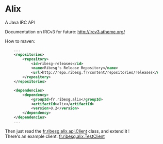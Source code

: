 Alix
====

A Java IRC API

Documentation on IRCv3 for future: http://ircv3.atheme.org/

How to maven:
```xml
	...
	<repositories>
		<repository>
			<id>ribesg-releases</id>
			<name>Ribesg's Release Repository</name>
			<url>http://repo.ribesg.fr/content/repositories/releases</url>
		</repository>
	</repositories>

	<dependencies>
		<dependency>
			<groupId>fr.ribesg.alix</groupId>
			<artifactId>alix</artifactId>
			<version>0.2</version>
		</dependency>
	</dependencies>
	...
```

Then just read the [fr.ribesg.alix.api.Client](https://github.com/Ribesg/Alix/blob/master/src/main/java/fr/ribesg/alix/api/Client.java) class, and extend it !  
There's an example client: [fr.ribesg.alix.TestClient](https://github.com/Ribesg/Alix/blob/master/src/main/java/fr/ribesg/alix/TestClient.java)
